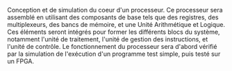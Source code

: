 Conception et de simulation du coeur d'un processeur. Ce processeur sera
assemblé en utilisant des composants de base tels que des registres, des multiplexeurs, des bancs de
mémoire, et une Unité Arithmétique et Logique. Ces éléments seront intégrés pour former les
différents blocs du système, notamment l'unité de traitement, l'unité de gestion des instructions, et
l'unité de contrôle. Le fonctionnement du processeur sera d'abord vérifié par la simulation de
l'exécution d'un programme test simple, puis testé sur un FPGA.
